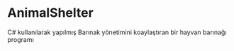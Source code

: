 # AnimalShelter
C# kullanılarak yapılmış Barınak yönetimini koaylaştıran bir hayvan barınağı programı
